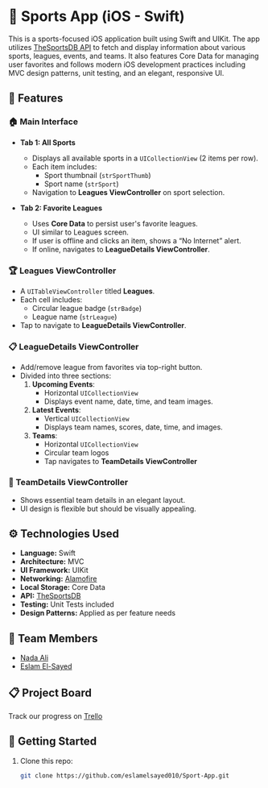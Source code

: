 # 🏅 Sports App (iOS - Swift)

This is a sports-focused iOS application built using Swift and UIKit. The app utilizes [TheSportsDB API](https://allsportsapi.com/) to fetch and display information about various sports,
leagues, events, and teams. It also features Core Data for managing user favorites and follows modern iOS development practices including MVC design patterns, unit testing, and an elegant, responsive UI.

## 📱 Features

### 🏠 Main Interface
- **Tab 1: All Sports**
  - Displays all available sports in a `UICollectionView` (2 items per row).
  - Each item includes:
    - Sport thumbnail (`strSportThumb`)
    - Sport name (`strSport`)
  - Navigation to **Leagues ViewController** on sport selection.

- **Tab 2: Favorite Leagues**
  - Uses **Core Data** to persist user's favorite leagues.
  - UI similar to Leagues screen.
  - If user is offline and clicks an item, shows a “No Internet” alert.
  - If online, navigates to **LeagueDetails ViewController**.

### 🏆 Leagues ViewController
- A `UITableViewController` titled **Leagues**.
- Each cell includes:
  - Circular league badge (`strBadge`)
  - League name (`strLeague`)
- Tap to navigate to **LeagueDetails ViewController**.

### 📋 LeagueDetails ViewController
- Add/remove league from favorites via top-right button.
- Divided into three sections:
  1. **Upcoming Events**:
     - Horizontal `UICollectionView`
     - Displays event name, date, time, and team images.
  2. **Latest Events**:
     - Vertical `UICollectionView`
     - Displays team names, scores, date, time, and images.
  3. **Teams**:
     - Horizontal `UICollectionView`
     - Circular team logos
     - Tap navigates to **TeamDetails ViewController**

### 👥 TeamDetails ViewController
- Shows essential team details in an elegant layout.
- UI design is flexible but should be visually appealing.

## ⚙️ Technologies Used

- **Language:** Swift
- **Architecture:** MVC
- **UI Framework:** UIKit
- **Networking:** [Alamofire](https://github.com/Alamofire/Alamofire)
- **Local Storage:** Core Data
- **API:** [TheSportsDB](https://allsportsapi.com/)
- **Testing:** Unit Tests included
- **Design Patterns:** Applied as per feature needs

## 👥 Team Members

- [Nada Ali](https://github.com/nada263204)
- [Eslam El-Sayed](https://github.com/eslamelsayed010)

## 📋 Project Board
Track our progress on [Trello](https://trello.com/b/QlvLYev5/sports-ios-project)

## 🚀 Getting Started

1. Clone this repo:
   ```bash
   git clone https://github.com/eslamelsayed010/Sport-App.git

